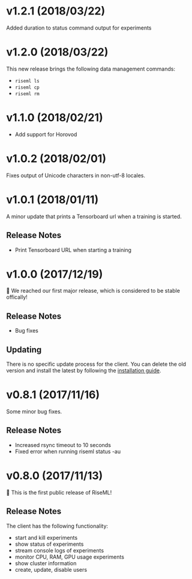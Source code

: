 # v1.2.1 (2018/03/22)
Added duration to status command output for experiments

# v1.2.0 (2018/03/22)
This new release brings the following data management commands:
- `riseml ls`
- `riseml cp`
- `riseml rm`

# v1.1.0 (2018/02/21)
- Add support for Horovod

# v1.0.2 (2018/02/01)
Fixes output of Unicode characters in non-utf-8 locales.

# v1.0.1 (2018/01/11)
A minor update that prints a Tensorboard url when a training is started.

## Release Notes
- Print Tensorboard URL when starting a training


# v1.0.0 (2017/12/19)
🎉 We reached our first major release, which is considered to be stable offically!

## Release Notes
- Bug fixes

## Updating
There is no specific update process for the client. You can delete the old version and install the latest by following the [installation guide](install.md).


# v0.8.1 (2017/11/16)
Some minor bug fixes.

## Release Notes
- Increased rsync timeout to 10 seconds
- Fixed error when running riseml status -au


# v0.8.0 (2017/11/13)

🎉 This is the first public release of RiseML!

## Release Notes
The client has the following functionality:
- start and kill experiments
- show status of experiments
- stream console logs of experiments
- monitor CPU, RAM, GPU usage experiments
- show cluster information
- create, update, disable users
